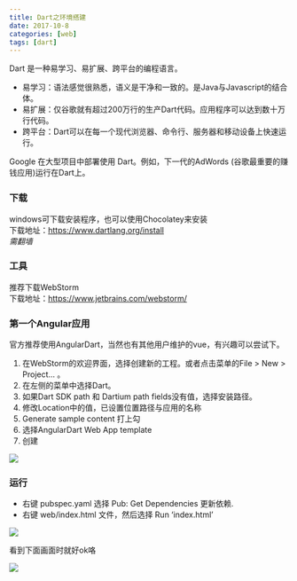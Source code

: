 ```yaml
---
title: Dart之环境搭建
date: 2017-10-8
categories: [web]
tags: [dart]
---
```



Dart 是一种易学习、易扩展、跨平台的编程语言。   

- 易学习：语法感觉很熟悉，语义是干净和一致的。是Java与Javascript的结合体。
- 易扩展：仅谷歌就有超过200万行的生产Dart代码。应用程序可以达到数十万行代码。
- 跨平台：Dart可以在每一个现代浏览器、命令行、服务器和移动设备上快速运行。

Google 在大型项目中部署使用 Dart。例如，下一代的AdWords (谷歌最重要的赚钱应用)运行在Dart上。   

<!-- more -->

### 下载

windows可下载安装程序，也可以使用Chocolatey来安装  
下载地址：<https://www.dartlang.org/install>    
*需翻墙*  

### 工具

推荐下载WebStorm   
下载地址：<https://www.jetbrains.com/webstorm/>  

### 第一个Angular应用

官方推荐使用AngularDart，当然也有其他用户维护的vue，有兴趣可以尝试下。   

1. 在WebStorm的欢迎界面，选择创建新的工程。或者点击菜单的File > New > Project… 。  
2. 在左侧的菜单中选择Dart。  
3. 如果Dart SDK path 和 Dartium path fields没有值，选择安装路径。  
4. 修改Location中的值，已设置位置路径与应用的名称  
5. Generate sample content 打上勾  
6. 选择AngularDart Web App template  
7. 创建  

![](https://webdev.dartlang.org/guides/images/create-ng2-project.png)

### 运行

- 右键 pubspec.yaml 选择 Pub: Get Dependencies 更新依赖.   
- 右键 web/index.html 文件，然后选择 Run ‘index.html’  

![](https://webdev.dartlang.org/guides/images/run-app-in-ws.png)  

看到下面画面时就好ok咯   

![](https://webdev.dartlang.org/guides/images/run-app.png)  
